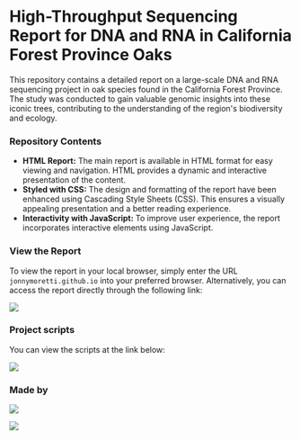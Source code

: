 # High-Throughput Sequencing Report for DNA and RNA in California Forest Province Oaks

This repository contains a detailed report on a large-scale DNA and RNA sequencing project in oak species found in the California Forest Province. The study was conducted to gain valuable genomic insights into these iconic trees, contributing to the understanding of the region's biodiversity and ecology.

### Repository Contents

- **HTML Report:** The main report is available in HTML format for easy viewing and navigation. HTML provides a dynamic and interactive presentation of the content.
- **Styled with CSS:** The design and formatting of the report have been enhanced using Cascading Style Sheets (CSS). This ensures a visually appealing presentation and a better reading experience.
- **Interactivity with JavaScript:** To improve user experience, the report incorporates interactive elements using JavaScript.

### View the Report

To view the report in your local browser, simply enter the URL `jonnymoretti.github.io` into your preferred browser. Alternatively, you can access the report directly through the following link:

<a href="https://jonnymoretti.github.io" target="_blank"><img src="https://img.shields.io/badge/Report-000000?style=for-the-badge&logo=html5&logoColor=white"></a>

### Project scripts

You can view the scripts at the link below:

<a href="https://github.com/jonnymoretti/ScriptsCodes_Assignment2" target="_blank"><img src="https://img.shields.io/badge/Scripts-000000?style=for-the-badge&logo=github&logoColor=white"></a>

### Made by

<a href="https://github.com/jonnymoretti" target="_blank"><img src="https://img.shields.io/badge/João Moretti-000000?style=for-the-badge&logo=github&logoColor=white"></a>

<a href="https://github.com/TiagoBarao20" target="_blank"><img src="https://img.shields.io/badge/Tiago Barão-000000?style=for-the-badge&logo=github&logoColor=white"></a>
